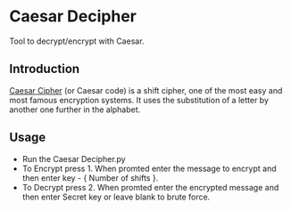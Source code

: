 # Caesar Decipher
Tool to decrypt/encrypt with Caesar. 

## Introduction 
[Caesar Cipher](https://en.wikipedia.org/wiki/Caesar_cipher) 
(or Caesar code) is a shift cipher, 
one of the most easy and most famous encryption systems. 
It uses the substitution of a letter by another one further in the alphabet.

## Usage

- Run the Caesar Decipher.py
- To Encrypt press 1. When promted enter the message to encrypt and then enter key - { Number of shifts }.
- To Decrypt press 2. When promted enter the encrypted message and then enter Secret key or leave blank to brute force.


